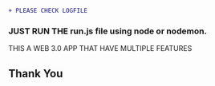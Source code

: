 ```diff
+ PLEASE CHECK LOGFILE
```
### JUST RUN THE run.js file using node or nodemon.

THIS A WEB 3.0 APP THAT HAVE MULTIPLE FEATURES
## Thank You
